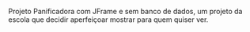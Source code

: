 Projeto Panificadora com JFrame e sem banco de dados, um projeto da escola que decidir aperfeiçoar mostrar para quem quiser ver.